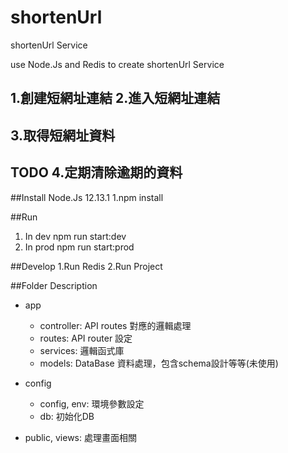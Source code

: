 # shortenUrl
shortenUrl Service

use Node.Js and Redis to create shortenUrl Service

1.創建短網址連結
2.進入短網址連結
---
3.取得短網址資料
---
TODO
4.定期清除逾期的資料
---
##Install
Node.Js 12.13.1
1.npm install  

##Run
1. In dev
    npm run start:dev
2. In prod
    npm run start:prod

##Develop
1.Run Redis
2.Run Project

##Folder Description
- app
    - controller: API routes 對應的邏輯處理
    - routes: API router 設定
    - services: 邏輯函式庫
    - models: DataBase 資料處理，包含schema設計等等(未使用)
- config
    - config, env: 環境參數設定
    - db: 初始化DB

- public, views: 處理畫面相關
